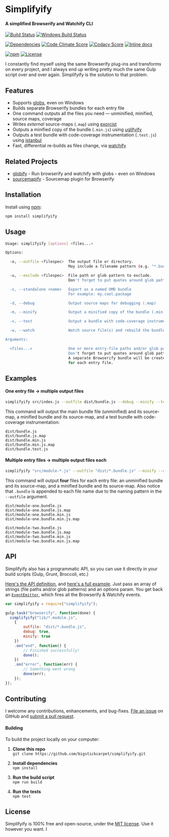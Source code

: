 Simplifyify
============================
#### A simplified Browserify and Watchify CLI

[![Build Status](https://api.travis-ci.org/BigstickCarpet/simplifyify.svg)](https://travis-ci.org/BigstickCarpet/simplifyify)
[![Windows Build Status](https://ci.appveyor.com/api/projects/status/github/BigstickCarpet/simplifyify?svg=true&failingText=Windows%20build%20failing&passingText=Windows%20build%20passing)](https://ci.appveyor.com/project/BigstickCarpet/simplifyify)

[![Dependencies](https://david-dm.org/BigstickCarpet/simplifyify.svg)](https://david-dm.org/BigstickCarpet/simplifyify)
[![Code Climate Score](https://codeclimate.com/github/BigstickCarpet/simplifyify/badges/gpa.svg)](https://codeclimate.com/github/BigstickCarpet/simplifyify)
[![Codacy Score](https://www.codacy.com/project/badge/e7d74b7748674054be73556c87475c49)](https://www.codacy.com/public/jamesmessinger/simplifyify)
[![Inline docs](http://inch-ci.org/github/BigstickCarpet/simplifyify.svg?branch=master&style=shields)](http://inch-ci.org/github/BigstickCarpet/simplifyify)

[![npm](http://img.shields.io/npm/v/simplifyify.svg)](https://www.npmjs.com/package/simplifyify)
[![License](https://img.shields.io/npm/l/simplifyify.svg)](LICENSE)

I constantly find myself using the same Browserify plug-ins and transforms on every project, and I always end up writing pretty much the same Gulp script over and over again.  Simplifyify is the solution to that problem.

Features
--------------------------
* Supports [globs](https://github.com/isaacs/node-glob#glob-primer), even on Windows
* Builds separate Browserify bundles for each entry file
* One command outputs all the files you need &mdash; unminified, minified, source maps, coverage
* Writes _external_ source-maps (`.map`) using [exorcist](https://www.npmjs.com/package/exorcist)
* Outputs a minified copy of the bundle (`.min.js`) using [uglifyify](https://www.npmjs.com/package/uglifyify)
* Outputs a test bundle with code-coverage instrumentation (`.test.js`) using [istanbul](https://www.npmjs.com/package/istanbul)
* Fast, differential re-builds as files change, via [watchify](https://www.npmjs.com/package/watchify)


Related Projects
--------------------------
* [globify](https://www.npmjs.com/package/globify) - Run browserify and watchify with globs - even on Windows
* [sourcemapify](https://www.npmjs.com/package/sourcemapify) - Sourcemap plugin for Browserify


Installation
--------------------------
Install using [npm](https://docs.npmjs.com/getting-started/what-is-npm):

```bash
npm install simplifyify
```


Usage
--------------------------
```bash
Usage: simplifyify [options] <files...>

Options:

  -o, --outfile <filespec>  The output file or directory.
                            May include a filename pattern (e.g. "*.bundle.js")

  -u, --exclude <filespec>  File path or glob pattern to exclude.
                            Don't forget to put quotes around glob patterns

  -s, --standalone <name>   Export as a named UMD bundle
                            For example: my.cool.package

  -d, --debug               Output source maps for debugging (.map)

  -m, --minify              Output a minified copy of the bundle (.min.js)

  -v, --test                Output a bundle with code-coverage instrumentation for testing (.test.js)

  -w, --watch               Watch source file(s) and rebuild the bundle(s) automatically

Arguments:

  <files...>                One or more entry-file paths and/or glob patterns.
                            Don't forget to put quotes around glob patterns.
                            A separate Browserify bundle will be created
                            for each entry file.
```


Examples
--------------------------
#### One entry file -> multiple output files

```bash
simplifyify src/index.js --outfile dist/bundle.js --debug --minify --test
```

This command will output the main bundle file (unminified) and its source-map, a minified bundle and its source-map, and a test bundle with code-coverage instrumentation:

```
dist/bundle.js
dist/bundle.js.map
dist/bundle.min.js
dist/bundle.min.js.map
dist/bundle.test.js
```

#### Multiple entry files -> multiple output files each

```bash
simplifyify "src/module-*.js" --outfile "dist/*.bundle.js" --minify --debug
```

This command will output **four** files for each entry file: an unminified bundle and its source-map, and a minified bundle and its source-map.  Also notice that `.bundle` is appended to each file name due to the naming pattern in the `--outfile` argument.

```
dist/module-one.bundle.js
dist/module-one.bundle.js.map
dist/module-one.bundle.min.js
dist/module-one.bundle.min.js.map

dist/module-two.bundle.js
dist/module-two.bundle.js.map
dist/module-two.bundle.min.js
dist/module-two.bundle.min.js.map
```


API
--------------------------
Simplifyify also has a programmatic API, so you can use it directly in your build scripts (Gulp, Grunt, Broccoli, etc.)

[Here's the API definition](https://github.com/BigstickCarpet/simplifyify/blob/eba983197e0512619c8818b53f7752e795b42b0b/lib/index.js#L9-L28), and [here's a full example](https://github.com/BigstickCarpet/simplifyify/blob/ce6b47b94f524ed9e66396fb3b5b951b655328ad/bin/simplifyify.js#L51-L75). Just pass an array of strings (file paths and/or glob patterns) and an options param.  You get back an [`EventEmitter`](https://nodejs.org/api/events.html#events_class_events_eventemitter), which fires all the Browserify &amp; Watchify events.

```javascript
var simplifyify = require("simplifyify");

gulp.task("browserify", function(done) {
  simplifyify("lib/*.module.js",
    {
        outfile: "dist/*.bundle.js",
        debug: true,
        minify: true
    })
    .on("end", function() {
        // Finished successfully!
        done();
    })
    .on("error", function(err) {
        // Something went wrong
        done(err);
    });
});
```


Contributing
--------------------------
I welcome any contributions, enhancements, and bug-fixes.  [File an issue](https://github.com/BigstickCarpet/simplifyify/issues) on GitHub and [submit a pull request](https://github.com/BigstickCarpet/simplifyify/pulls).

#### Building
To build the project locally on your computer:

1. __Clone this repo__<br>
`git clone https://github.com/bigstickcarpet/simplifyify.git`

2. __Install dependencies__<br>
`npm install`

3. __Run the build script__<br>
`npm run build`

4. __Run the tests__<br>
`npm test`



License
--------------------------
Simplifyify is 100% free and open-source, under the [MIT license](LICENSE). Use it however you want.
I
